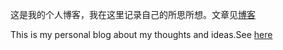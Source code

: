 这是我的个人博客，我在这里记录自己的所思所想。文章见[博客](https://busydecoding.github.io/)

This is my personal blog about my thoughts and ideas.See [here](https://busydecoding.github.io/)